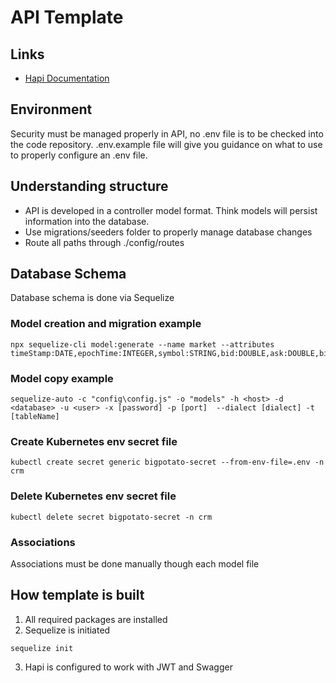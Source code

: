 # API Template

## Links
* [Hapi Documentation](https://hapi.dev/)

## Environment
Security must be managed properly in API, no .env file is to be checked into the code repository.  .env.example file will give you guidance on what to use to properly configure an .env file.

## Understanding structure
* API is developed in a controller model format.  Think models will persist information into the database.
* Use migrations/seeders folder to properly manage database changes
* Route all paths through ./config/routes

## Database Schema
Database schema is done via Sequelize

### Model creation and migration example
```
npx sequelize-cli model:generate --name market --attributes timeStamp:DATE,epochTime:INTEGER,symbol:STRING,bid:DOUBLE,ask:DOUBLE,bidVolume:DOUBLE,askVolume:DOUBLE,spread:DOUBLE,microLotValue:DOUBLE,miniLotValue:DOUBLE,lotValue:DOUBLE,tradable:BOOLEAN,epochTimeLocal:INTEGER,timeStampLocal:DATE
```

### Model copy example
```
sequelize-auto -c "config\config.js" -o "models" -h <host> -d <database> -u <user> -x [password] -p [port]  --dialect [dialect] -t [tableName]
```

### Create Kubernetes env secret file
```
kubectl create secret generic bigpotato-secret --from-env-file=.env -n crm
```

### Delete Kubernetes env secret file
```
kubectl delete secret bigpotato-secret -n crm
```

### Associations
Associations must be done manually though each model file

## How template is built
1. All required packages are installed
2. Sequelize is initiated
```
sequelize init
```
3. Hapi is configured to work with JWT and Swagger
